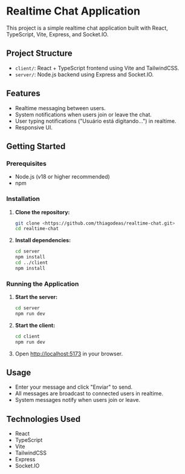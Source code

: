 # Realtime Chat Application

This project is a simple realtime chat application built with React, TypeScript, Vite, Express, and Socket.IO.

## Project Structure

- `client/`: React + TypeScript frontend using Vite and TailwindCSS.
- `server/`: Node.js backend using Express and Socket.IO.

## Features

- Realtime messaging between users.
- System notifications when users join or leave the chat.
- User typing notifications ("Usuário está digitando...") in realtime.
- Responsive UI.

## Getting Started

### Prerequisites

- Node.js (v18 or higher recommended)
- npm

### Installation

1. **Clone the repository:**

   ```sh
   git clone <https://github.com/thiagodeas/realtime-chat.git>
   cd realtime-chat
   ```

2. **Install dependencies:**
   ```sh
   cd server
   npm install
   cd ../client
   npm install
   ```

### Running the Application

1. **Start the server:**

   ```sh
   cd server
   npm run dev
   ```

2. **Start the client:**

   ```sh
   cd client
   npm run dev
   ```

3. Open [http://localhost:5173](http://localhost:5173) in your browser.

## Usage

- Enter your message and click "Enviar" to send.
- All messages are broadcast to connected users in realtime.
- System messages notify when users join or leave.

## Technologies Used

- React
- TypeScript
- Vite
- TailwindCSS
- Express
- Socket.IO
